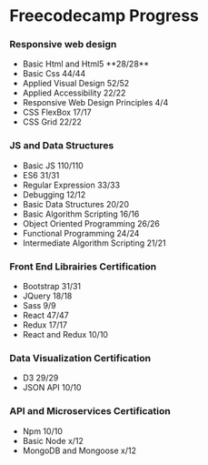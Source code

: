 # Freecodecamp Progress



<h3>Responsive web design</h3>

<ul>
  <li>Basic Html and Html5 **28/28**</li>
  <li>Basic Css 44/44</li>
  <li>Applied Visual Design 52/52</li>
  <li>Applied Accessibility 22/22</li>
  <li>Responsive Web Design Principles 4/4</li>
  <li>CSS FlexBox 17/17</li>
  <li>CSS Grid 22/22</li>
 </ul>
 
 <h3>JS and Data Structures</h3>
 
 <ul>
  <li>Basic JS 110/110</li>
  <li>ES6 31/31</li>
  <li>Regular Expression 33/33</li>
  <li>Debugging 12/12</li>
  <li>Basic Data Structures  20/20</li>
  <li>Basic Algorithm Scripting 16/16</li>
  <li>Object Oriented Programming 26/26</li>
  <li>Functional Programming 24/24</li>
  <li>Intermediate Algorithm Scripting 21/21</li>
 </ul>
 
 
 <h3>Front End Librairies Certification</h3>
  
 <ul>
  <li>Bootstrap 31/31</li>
  <li>JQuery 18/18</li>
  <li>Sass 9/9</li>
  <li>React 47/47</li>
  <li>Redux 17/17</li>
  <li>React and Redux 10/10</li>
</ul>

 <h3>Data Visualization Certification</h3>
 
  <ul>
  <li>D3 29/29</li>
  <li>JSON API 10/10</li>
  </ul>
  
  <h3>API and Microservices Certification</h3>
  
  <ul>
  <li>Npm 10/10</li>
  <li>Basic Node x/12</li>
  <li>MongoDB and Mongoose x/12</li>
  </ul>
